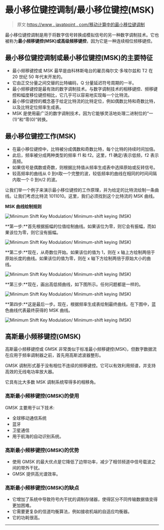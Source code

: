 # 最小移位键控调制/最小移位键控(MSK)

> 原文:[https://www . javatpoint . com/移动计算中的最小移位键调制](https://www.javatpoint.com/minimum-shift-key-modulation-in-mobile-computing)

最小移位键控调制是用于将数字信号转换成模拟信号的另一种数字调制技术。它也被称为**最小频移键控(MSK)或高级频移键控**，因为它是一种连续相位频移键控。

## 最小移位键控调制或最小移位键控(MSK)的主要特征

*   最小频移键控或 MSK 最早是由科林斯电台的雇员梅尔文·多埃尔兹和 T2 在 20 世纪 50 年代末开发的。
*   它由正交分量之间交替的比特编码，Q 分量延迟符号周期的一半。
*   最小频移键控是最有效的数字调制技术。与数字调制技术的相移键控、频移键控和幅度移位键控相比，它几乎可以容易地实现每一个比特流。
*   最小移位键控的概念基于给定比特流的比特定位，例如偶数比特和奇数比特，以及比特定位频率生成表。
*   MSK 是使用最广泛的数字调制技术，因为它能够灵活地处理二进制位的“一(1)”和“零(0)”转换。

## 最小移位键控工作(MSK)

*   在最小移位键控中，比特被分成偶数和奇数比特，每个比特的持续时间加倍。
*   此后，频率被分成两种类型的频率 f1 和 f2。这里，f1 确定/表示低频，f2 表示高频。
*   如果信号是偶数或奇数，则根据比特值从频率生成表中选择原始或反转信号。
*   较高频率的曲线从 0 到π取一个完整的波，较低频率的曲线在相同的时间间隔内取一个 0 到π/2 的波。

让我们举一个例子来演示最小移位键控的工作原理，并为给定的比特流绘制一条曲线。让我们考虑比特流 1011010。这里，我们必须找到这个比特流的 MSK 曲线。

**MSK 曲线绘制规则**

![Minimum Shift Key Modulation/ Minimum-shift keying (MSK)](../Images/2cef9eb8feaeb9daeff02a7e5ff9208f.png)

**第一步:**首先根据振幅的位值绘制曲线。如果该位为零，则它会有振幅，而如果该位为零，则它没有振幅。

![Minimum Shift Key Modulation/ Minimum-shift keying (MSK)](../Images/9e3dc0087b10e3db5d9a51a5053bd333.png)

**第二步:**现在，从奇数位开始。如果该位的值为 1，则在 x 轴上方绘制两倍于原始长度的曲线。如果该位的值为零，则在 x 轴下方绘制两倍于原始大小的曲线。

![Minimum Shift Key Modulation/ Minimum-shift keying (MSK)](../Images/255192ebb2b8c26bc45c4caa6c66d03c.png)

**第三步:**现在，画出高低频曲线，如下图所示。任何问题都是一样的。

![Minimum Shift Key Modulation/ Minimum-shift keying (MSK)](../Images/11e6f8a810693991344fe240fa425910.png)

**第四步:**这是最后一步。现在，根据频率生成表绘制最终曲线。在下图中，蓝色曲线代表最终获得的 MSK 曲线。

![Minimum Shift Key Modulation/ Minimum-shift keying (MSK)](../Images/df67cccd36356cda2c7f3faadb0c7290.png)

## 高斯最小频移键控(GMSK)

高斯最小频移键控或 GMSK 非常类似于标准最小频移键控(MSK)，但数字数据流在应用于频率调制器之前，首先用高斯滤波器整形。

GMSK 调制形式基于没有相位不连续的频移键控。它可以有效利用频谱，并支持高效的无线电功率放大器。

它具有比大多数 MSK 调制系统窄得多的相移角。

### 高斯最小频移键控(GMSK)的使用

GMSK 主要用于以下技术:

*   全球移动通信系统
*   蓝牙
*   卫星通信
*   用于航海的自动识别系统。

### 高斯最小频移键控(GMSK)的优势

*   使用 GMSK 的最大优点是它降低了边带功率，减少了相邻频道中信号载波之间的带外干扰。
*   GMSK 提供高光谱效率。

### 高斯最小频移键控(GMSK)的缺点

*   它增加了系统中导致符号内干扰的调制存储器，使得区分不同传输数据值变得更加困难。
*   它需要更复杂的信道均衡算法，例如接收机端的自适应均衡器。
*   它的功耗很高。

* * *